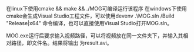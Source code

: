 在linux下使用cmake && make && ./MOG可编译运行该程序
在windows下使用cmake会生成Visual Studio工程文件，可以使用devenv .\MOG.sln /Build "Release|x64"
命令编译，也可以直接使用Visual Studio打开MOG.sln。

MOG.exe运行后要求输入视频路径，可以将视频放在同一文件夹下，并输入其相对路径，即文件名。结果将输出
为result.avi。